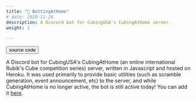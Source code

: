 ```yaml
---
title: "🤖 BottingAtHome"
# date: 2020-11-26
description: A Discord bot for CubingUSA's CubingAtHome server.
weight: 1

---
```



<!-- <div class="image-wrapper">
<img src="/images/bike.png" alt="Preview of my biking website" height="400px" />
</div> -->


<div class="links">
<a class="fake-button" href="https://github.com/Cubing-at-Home/cubingathome-bot">
<button class="btn btn-info">source code</button>
</a>

<!-- <a class="fake-button" href="https://bike.louismeunier.net">
<button class="btn btn-info">live site</button>
</a> -->
</div>

A Discord bot for CubingUSA's CubingAtHome (an online international Rubik's Cube competition series) server, written in Javascript and hosted on Heroku. It was used primarily to provide basic utilities (such as scramble generation, event announcement, etc) to the server, and while CubingAtHome is no longer active, the bot is still active today! You can add it <a class="in-text-link" href="https://discord.com/api/oauth2/authorize?client_id=809433538851897404&permissions=139855325248&scope=bot">here</a>.